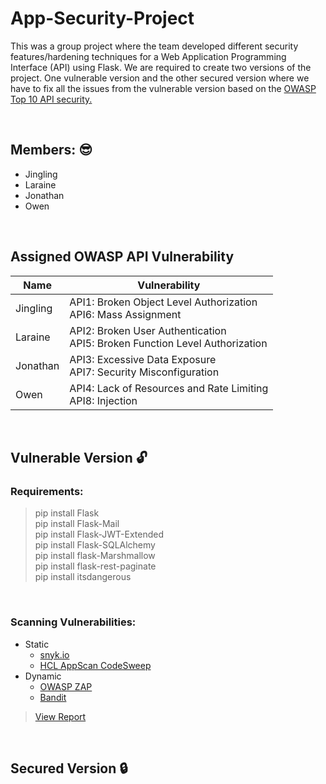 # App-Security-Project
This was a group project where the team developed different security features/hardening techniques for a Web Application Programming Interface (API) using Flask. We are required to create two versions of the project. One vulnerable version and the other secured version where we have to fix all the issues from the vulnerable version based on the [OWASP Top 10 API security.](https://owasp.org/www-project-api-security/)

&nbsp;
## Members: :sunglasses:
- Jingling
- Laraine
- Jonathan
- Owen

&nbsp;
## Assigned OWASP API Vulnerability
Name  | Vulnerability
------------- | -------------
Jingling  | API1: Broken Object Level Authorization <br/> API6: Mass Assignment
Laraine  | API2: Broken User Authentication <br/> API5: Broken Function Level Authorization
Jonathan  | API3: Excessive Data Exposure <br/> API7: Security Misconfiguration
Owen  | API4: Lack of Resources and Rate Limiting <br/> API8: Injection


&nbsp;
## Vulnerable Version :unlock:
### Requirements:
> pip install Flask <br>
> pip install Flask-Mail <br>
> pip install Flask-JWT-Extended <br>
> pip install Flask-SQLAlchemy <br>
> pip install flask-Marshmallow <br>
> pip install flask-rest-paginate <br>
> pip install itsdangerous <br>

&nbsp;
### Scanning Vulnerabilities:
- Static
  - [snyk.io](https://snyk.io/)
  - [HCL AppScan CodeSweep](https://marketplace.visualstudio.com/items?itemName=HCLTechnologies.hclappscancodesweep)
- Dynamic
  - [OWASP ZAP](https://www.zaproxy.org/)
  - [Bandit](https://pypi.org/project/bandit/)
> [View Report](Vulnerable/Reports)

&nbsp;
## Secured Version :lock:
